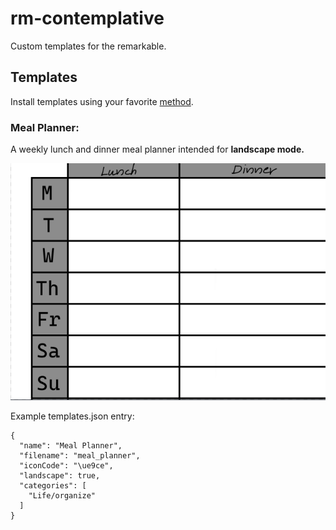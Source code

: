 # rm-contemplative

Custom templates for the remarkable.


## Templates

Install templates using your favorite [method](https://remarkablewiki.com/tips/templates).


### Meal Planner:

A weekly lunch and dinner meal planner intended for **landscape mode.**

![Meal Planner](https://github.com/ElPiloto/rm-contemplative/raw/main/meal_planner/preview.png)

Example templates.json entry:
```
{
  "name": "Meal Planner",
  "filename": "meal_planner",
  "iconCode": "\ue9ce",
  "landscape": true,
  "categories": [
    "Life/organize"
  ]
}
```
